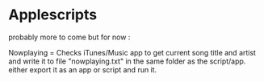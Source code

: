 # Applescripts

probably more to come but for now :

Nowplaying = Checks iTunes/Music app to get current song title and artist and write it to file "nowplaying.txt" in the same folder as the script/app. 
either export it as an app or script and run it.
